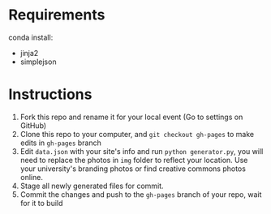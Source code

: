 # Requirements

conda install:

* jinja2
* simplejson

# Instructions

1. Fork this repo and rename it for your local event (Go to settings on GitHub)
2. Clone this repo to your computer, and `git checkout gh-pages` to make edits in `gh-pages` branch
2. Edit `data.json` with your site's info and run `python generator.py`, you will need to replace the photos in `img` folder to reflect your location. Use your university's branding photos or find creative commons photos online. 
3. Stage all newly generated files for commit.
4. Commit the changes and push to the `gh-pages` branch of your repo, wait for it to build
